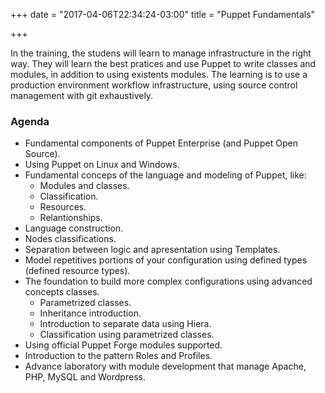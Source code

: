 +++
date = "2017-04-06T22:34:24-03:00"
title = "Puppet Fundamentals"

+++

In the training, the studens will learn to manage infrastructure in the right way. They will learn the best pratices and use Puppet to write classes and modules, in addition to using existents modules. The learning is to use a production environment workflow infrastructure, using source control management with git exhaustively.

### Agenda
* Fundamental components of Puppet Enterprise (and Puppet Open Source).
* Using Puppet on Linux and Windows.
* Fundamental conceps of the language and modeling of Puppet, like:
  * Modules and classes.
  * Classification.
  * Resources.
  * Relantionships.
* Language construction.
* Nodes classifications.
* Separation between logic and apresentation using Templates.
* Model repetitives portions of your configuration using defined types (defined resource types).
* The foundation to build more complex configurations using advanced concepts classes.
  * Parametrized classes.
  * Inheritance introduction.
  * Introduction to separate data using Hiera.
  * Classification using parametrized classes.
* Using official Puppet Forge modules supported.
* Introduction to the pattern Roles and Profiles.
* Advance laboratory with module development that manage Apache, PHP, MySQL and Wordpress.
